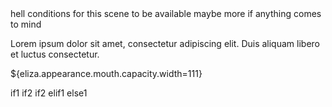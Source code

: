 <head>
<condition>hell</condition>
conditions for this scene to be available
maybe more if anything comes to mind
</head>

Lorem ipsum dolor sit amet, consectetur adipiscing elit. Duis aliquam libero et luctus consectetur.

${eliza.appearance.mouth.capacity.width=111}

<condition>
<if>
if1
<if>
if2
</if>
<elif>
<if>
if2
</if>
</elif>
</if>
<elif>
elif1
</elif>
<else>
else1
</else>
</condition>